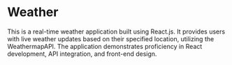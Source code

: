 # Weather
This is a real-time weather application built using React.js. It provides users with live weather updates based on their specified location, utilizing the WeathermapAPI. The application demonstrates proficiency in React development, API integration, and front-end design.
